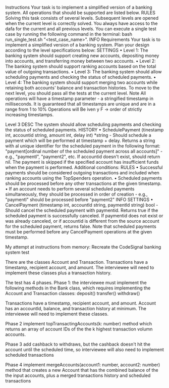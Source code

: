 Instructions
Your task is to implement a simplified version of a banking system. All operations that should be supported are listed below.
RULES
Solving this task consists of several levels. Subsequent levels are opened when the current level is correctly solved. You always have access to the dafa for the current and all previous levels.
You can execute a single test case by running the following command in the terminal: bash run_single_test.sh "<test_case_name>".
INFO
Requirements
Your task is to implement a simplified version of a banking system. Plan your design according to the level specifications below:
SETTINGS
• Level 1: The banking system should support creating new accounts, depositing money into accounts, and transferring money between two accounts.
• Level 2: The banking system should support ranking accounts based on the total value of outgoing transactions.
• Level 3: The banking system should allow scheduling payments and checking the status of scheduled payments.
• Level 4: The banking system should support merging two accounts while retaining both accounts' balance and transaction histories.
To move to the next level, you should pass all the tests at the current level.
Note
All operations will have a timestamp parameter - a stringified timestamp in milliseconds. It is guaranteed that all timestamps are unique and are in a range from 1 to 10% Operations will Be iven y
F
→
order of strictly increasing timestamps.

Level 3
DESC
The system should allow scheduling payments and checking the status of scheduled payments.
HISTORY
• SchedulePayment (tinestamp int, accountid string, amount int, delay int) *string - Should schedule a payment which will be performed at timestamp + delay. Returns a string with al unique identifier for the scheduled payment in the following format: "payment[ordinal number of the scheduled payment across all accounts]" - e.g.,
"paymentl", "payment2", etc. If
accountid doesn't exist, should return nil. The payment is skipped if the specified account has insufficient funds when the payment is performed. Additional conditions:
RULES
• Successful payments should be considered outgoing transactions and included when ranking accounts using the TopSpenders operation.
• Scheduled payments should be processed before any other transactions at the given timestamp.
• If an account needs to perform several scheduled payments simultaneously, they should be processed in order of creation - e.g., "paymentl" should be processed before "payment2"
INFO
SETTINGS
• CancelPayment (timestamp int, accountId string, paymentld string) bool - Should cancel the scheduled payment with paymentid. Returns true if the scheduled payment is successfully canceled. If paymentid does not exist or was already canceled, or if accountid is different from the source account for the scheduled payment, returns false. Note that scheduled payments must be performed before any CancelPayment operations at the given timestamp.


My attempt at instructions from memory:
Recreate the CodeSignal banking system test

There are the classes Account and Transaction. Transactions have a timestamp, recipient account, and amount. The interviewee will need to implement these classes plus a transaction history. 

The test has 4 phases.
Phase 1:
the interviewee must implement the following methods in the Bank class, which requires implementing the Account and Transaction classes:
deposit()
transfer()
withdraw()

Transactions have a timestamp, recipient account, and amount. Account has an accountId, balance, and transaction history at minimum. The interviewee will need to implement these classes.

Phase 2
implement topTransactingAccounts(k: number) method which returns an array of account IDs of the the k highest transaction volumn accounts.

Phase 3
add cashback to withdraws, but the cashback doesn't hit the account until the scheduled time, so interviewee will also need to implement scheduled transactions

Phase 4
implement mergeAccounts(account1: number, account2: number) method that creates a new Account that has the combined balance of the the input accounts, plus a merged transactions history and scheduled transactions
